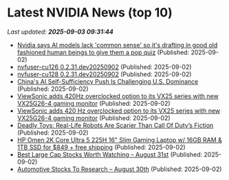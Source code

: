 # Latest NVIDIA News (top 10)
_Last updated: **2025-09-03 09:31:44**_

- [Nvidia says AI models lack 'common sense' so it's drafting in good old fashioned human beings to give them a pop quiz](https://www.pcgamer.com/software/ai/how-are-nvidia-teaching-their-latest-ai-models-to-reason-with-human-tutors-of-course/) (Published: 2025-09-02)
- [nvfuser-cu126 0.2.31.dev20250902](https://pypi.org/project/nvfuser-cu126/0.2.31.dev20250902/) (Published: 2025-09-02)
- [nvfuser-cu128 0.2.31.dev20250902](https://pypi.org/project/nvfuser-cu128/0.2.31.dev20250902/) (Published: 2025-09-02)
- [China's AI Self-Sufficiency Push Is Challenging U.S. Dominance](https://www.forbes.com/sites/craigsmith/2025/09/02/chinas-ai-self-sufficiency-push-is-challenging-us-dominance/) (Published: 2025-09-02)
- [ViewSonic adds 420Hz overclocked option to its VX25 series with new VX25G26-4 gaming monitor](https://www.notebookcheck.net/ViewSonic-adds-420Hz-overclocked-option-to-its-VX25-series-with-new-VX25G26-4-gaming-monitor.1102051.0.html) (Published: 2025-09-02)
- [ViewSonic adds 420 Hz overclocked option to its VX25 series with new VX25G26-4 gaming monitor](https://www.notebookcheck.net/ViewSonic-adds-420-Hz-overclocked-option-to-its-VX25-series-with-new-VX25G26-4-gaming-monitor.1102051.0.html) (Published: 2025-09-02)
- [Deadly Toys: Real-Life Robots Are Scarier Than Call Of Duty’s Fiction](https://www.forbes.com/sites/davidhambling/2025/09/02/deadly-toys-real-life-robots-are-scarier-than-call-of-dutys-fiction/) (Published: 2025-09-02)
- [HP Omen 2K Core Ultra 5 225H 16" Slim Gaming Laptop w/ 16GB RAM & 1TB SSD for $849 + free shipping](https://www.dealnews.com/products/HP/HP-Omen-2-K-Core-Ultra-5-225-H-16-Slim-Gaming-Laptop-w-16-GB-RAM-1-TB-SSD/493434.html) (Published: 2025-09-02)
- [Best Large Cap Stocks Worth Watching – August 31st](https://www.etfdailynews.com/2025/09/02/best-large-cap-stocks-worth-watching-august-31st/) (Published: 2025-09-02)
- [Automotive Stocks To Research – August 30th](https://www.etfdailynews.com/2025/09/02/automotive-stocks-to-research-august-30th/) (Published: 2025-09-02)

